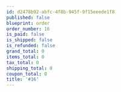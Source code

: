 ```yaml
---
id: d2478b92-abfc-4f8b-945f-9f15eeede1f8
published: false
blueprint: order
order_number: 16
is_paid: false
is_shipped: false
is_refunded: false
grand_total: 0
items_total: 0
tax_total: 0
shipping_total: 0
coupon_total: 0
title: '#16'
---
```

